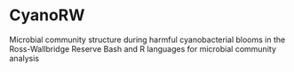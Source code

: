 # CyanoRW
Microbial community structure during harmful cyanobacterial blooms in the Ross-Wallbridge Reserve
Bash and R languages for microbial community analysis
